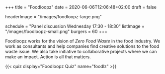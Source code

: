+++
title = "Foodloopz"
date = 2020-06-06T12:06:48+02:00
draft = false

headerImage = "/images/foodloopz-large.png"

schedule = "Panel discussion Wednesday 17:30 - 18:30"
listImage = "/images/foodloopz-small.png"
burgers = 60
+++

Foodloopz works for the vision of *Zero Food Waste* in the food industry. We work as consultants
and help companies find creative solutions to the food waste issue. We also take initiative to
collaborative projects where we can make an impact. Action is all that matters.

{{< quiz display="Foodloopz Quiz" name="foodlz" >}}
